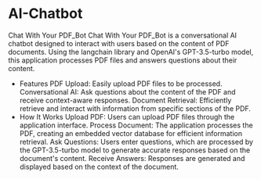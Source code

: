 # AI-Chatbot

Chat With Your PDF_Bot
Chat With Your PDF_Bot is a conversational AI chatbot designed to interact with users based on the content of PDF documents. Using the langchain library and OpenAI's GPT-3.5-turbo model, this application processes PDF files and answers questions about their content.

- Features
PDF Upload: Easily upload PDF files to be processed.
Conversational AI: Ask questions about the content of the PDF and receive context-aware responses.
Document Retrieval: Efficiently retrieve and interact with information from specific sections of the PDF.
- How It Works
Upload PDF: Users can upload PDF files through the application interface.
Process Document: The application processes the PDF, creating an embedded vector database for efficient information retrieval.
Ask Questions: Users enter questions, which are processed by the GPT-3.5-turbo model to generate accurate responses based on the document's content.
Receive Answers: Responses are generated and displayed based on the context of the document.
